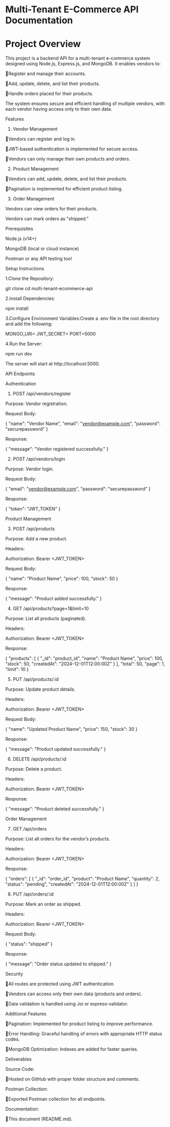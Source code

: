 # Multi-Tenant E-Commerce API Documentation

# Project Overview

This project is a backend API for a multi-tenant e-commerce system designed using Node.js, Express.js, and MongoDB. It enables vendors to:

Register and manage their accounts.

Add, update, delete, and list their products.

Handle orders placed for their products.

The system ensures secure and efficient handling of multiple vendors, with each vendor having access only to their own data.

Features

1. Vendor Management

Vendors can register and log in.

JWT-based authentication is implemented for secure access.

Vendors can only manage their own products and orders.

2. Product Management

Vendors can add, update, delete, and list their products.

Pagination is implemented for efficient product listing.

3. Order Management

Vendors can view orders for their products.

Vendors can mark orders as "shipped."

Prerequisites

Node.js (v14+)

MongoDB (local or cloud instance)

Postman or any API testing tool

Setup Instructions

1.Clone the Repository:

git clone <repository-url>
cd multi-tenant-ecommerce-api

2.Install Dependencies:

npm install

3.Configure Environment Variables:Create a .env file in the root directory and add the following:

MONGO_URI=<Your MongoDB Connection String>
JWT_SECRET=<Your JWT Secret Key>
PORT=5000

4.Run the Server:

npm run dev

The server will start at http://localhost:5000.

API Endpoints

Authentication

1. POST /api/vendors/register

Purpose: Vendor registration.

Request Body:

{
  "name": "Vendor Name",
  "email": "vendor@example.com",
  "password": "securepassword"
}

Response:

{
  "message": "Vendor registered successfully."
}

2. POST /api/vendors/login

Purpose: Vendor login.

Request Body:

{
  "email": "vendor@example.com",
  "password": "securepassword"
}

Response:

{
  "token": "JWT_TOKEN"
}

Product Management

3. POST /api/products

Purpose: Add a new product.

Headers:

Authorization: Bearer <JWT_TOKEN>

Request Body:

{
  "name": "Product Name",
  "price": 100,
  "stock": 50
}

Response:

{
  "message": "Product added successfully."
}

4. GET /api/products?page=1&limit=10

Purpose: List all products (paginated).

Headers:

Authorization: Bearer <JWT_TOKEN>

Response:

{
  "products": [
    {
      "_id": "product_id",
      "name": "Product Name",
      "price": 100,
      "stock": 50,
      "createdAt": "2024-12-01T12:00:00Z"
    }
  ],
  "total": 50,
  "page": 1,
  "limit": 10
}

5. PUT /api/products/:id

Purpose: Update product details.

Headers:

Authorization: Bearer <JWT_TOKEN>

Request Body:

{
  "name": "Updated Product Name",
  "price": 150,
  "stock": 30
}

Response:

{
  "message": "Product updated successfully."
}

6. DELETE /api/products/:id

Purpose: Delete a product.

Headers:

Authorization: Bearer <JWT_TOKEN>

Response:

{
  "message": "Product deleted successfully."
}

Order Management

7. GET /api/orders

Purpose: List all orders for the vendor’s products.

Headers:

Authorization: Bearer <JWT_TOKEN>

Response:

{
  "orders": [
    {
      "_id": "order_id",
      "product": "Product Name",
      "quantity": 2,
      "status": "pending",
      "createdAt": "2024-12-01T12:00:00Z"
    }
  ]
}

8. PUT /api/orders/:id

Purpose: Mark an order as shipped.

Headers:

Authorization: Bearer <JWT_TOKEN>

Request Body:

{
  "status": "shipped"
}

Response:

{
  "message": "Order status updated to shipped."
}

Security

All routes are protected using JWT authentication.

Vendors can access only their own data (products and orders).

Data validation is handled using Joi or express-validator.

Additional Features

Pagination: Implemented for product listing to improve performance.

Error Handling: Graceful handling of errors with appropriate HTTP status codes.

MongoDB Optimization: Indexes are added for faster queries.

Deliverables

Source Code:

Hosted on GitHub with proper folder structure and comments.

Postman Collection:

Exported Postman collection for all endpoints.

Documentation:

This document (README.md).
